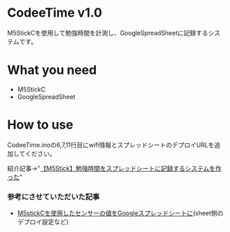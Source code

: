 # CodeeTime v1.0
M5StickCを使用して勉強時間を計測し、GoogleSpreadSheetに記録するシステムです。

# What you need
- M5StickC
- GoogleSpreadSheet

# How to use
CodeeTime.inoの6,7,11行目にwifi情報とスプレッドシートのデプロイURLを追加してください。

紹介記事->"[【M5Stick】勉強時間をスプレッドシートに記録するシステムを作った](https://qiita.com/nih/items/55c80f370c1cb7d27e09)"

### 参考にさせていただいた記事
- [M5stickCを使用したセンサーの値をGoogleスプレッドシートに](https://make-iot.com/2020/12/19/m5stickcを使用したセンサーの値をgoogleスプレッドシート/)(sheet側のデプロイ設定など)